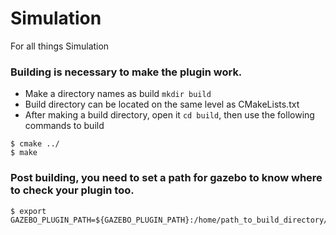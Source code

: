 # Simulation
For all things Simulation

### Building is necessary to make the plugin work.
* Make a directory names as build `mkdir build`
* Build directory can be located on the same level as CMakeLists.txt
* After making a build directory, open it `cd build`, then use the following commands to build

```
$ cmake ../
$ make
```
### Post building, you need to set a path for gazebo to know where to check your plugin too.
```
$ export GAZEBO_PLUGIN_PATH=${GAZEBO_PLUGIN_PATH}:/home/path_to_build_directory/build
```
